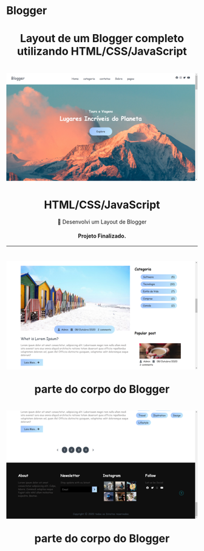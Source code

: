 # Blogger

 
 <h1 align="center">Layout de um Blogger completo utilizando HTML/CSS/JavaScript</h1>
  <h1 align="center">
  <img alt="Blogger" title="Blogger" src="banner.png" />
</h1>
 <h1 align="center">
    HTML/CSS/JavaScript
</h1>
<p align="center">🚀 Desenvolvi um Layout de Blogger </p>

 
 <h4 align="center"> 
	Projeto Finalizado.
</h4>
<hr>
 <h1 align="center">
  <img alt="Blogger" title="Blogger" src="body.png" />
  <p align ="center"> parte do corpo do Blogger</p>
</h1
	<hr>
	<h1 align="center">
  <img alt="Blogger" title="Blogger" src="footer.png" />
  <p align ="center"> parte do corpo do Blogger</p>
</h1>
	
